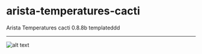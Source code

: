 arista-temperatures-cacti
=========================

Arista Temperatures cacti 0.8.8b templateddd
* * *
![alt text](http://media.canada.com/355383a2-adcc-40e8-b076-36bde4082562/tarasweb.jpg "Title")
